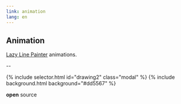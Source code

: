 ```yaml
---
link: animation
lang: en
---
```


## Animation

[Lazy Line Painter][lazy-line-painter] animations.

[lazy-line-painter]:https://github.com/camoconnell/lazy-line-painter/

--

{% include selector.html id="drawing2" class="modal" %}
{% include background.html background="#dd5567" %}

**open** source
